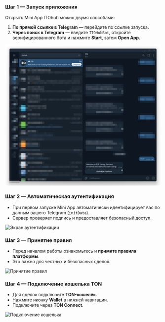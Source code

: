 ### Шаг 1 — Запуск приложения

Открыть Mini App ITOhub можно двумя способами:

1. **По прямой ссылке в Telegram** — перейдите по ссылке запуска.
2. **Через поиск в Telegram** — введите `ITOHubBot`, откройте верифицированного бота и нажмите **Start**, затем **Open App**.

![Главный экран](../../assets/2025-09-20_15-49-21.png)

### Шаг 2 — Автоматическая аутентификация

* При первом запуске Mini App автоматически идентифицирует вас по данным вашего Telegram (`initData`).
* Сервер проверяет подпись и предоставляет безопасный доступ.

![Экран аутентификации](../../assets/ru/auth.png)

### Шаг 3 — Принятие правил

* Перед началом работы ознакомьтесь и **примите правила платформы**.
* Это важно для честных и безопасных сделок.

![Принятие правил](../../assets/ru/accept-rules.png)

### Шаг 4 — Подключение кошелька TON

* Для сделок подключите **TON-кошелёк**.
* Нажмите иконку **Wallet** в нижней навигации.
* Подключите через **TON Connect**.

![Подключение кошелька](../../assets/ru/wallet.png)
